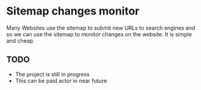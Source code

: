 # Sitemap changes monitor

Many Websites use the sitemap to submit new URLs to search engines and so we can use the sitemap to monitor changes on the website.
It is simple and cheap.

## TODO

- The project is still in progress
- This can be paid actor in near future
